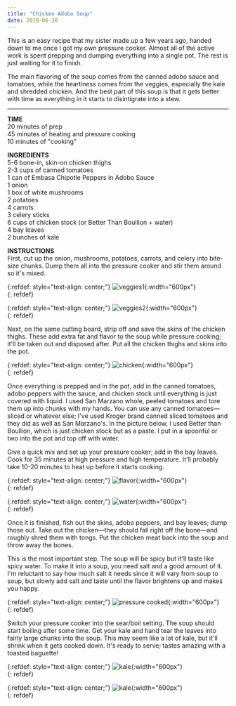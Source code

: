 ```yaml
---
title: "Chicken Adobo Soup"
date: 2019-06-30
---
```

This is an easy recipe that my sister made up a few years ago, handed down to me once I got my own pressure cooker. Almost all of the active work is spent prepping and dumping everything into a single pot. The rest is just waiting for it to finish. 

The main flavoring of the soup comes from the canned adobo sauce and tomatoes, while the heartiness comes from the veggies, especially the kale and shredded chicken. And the best part of this soup is that it gets better with time as everything in it starts to disintigrate into a stew. 

---
**TIME**  
20 minutes of prep  
45 minutes of heating and pressure cooking  
10 minutes of "cooking"  

**INGREDIENTS**  
5-6 bone-in, skin-on chicken thighs  
2-3 cups of canned tomatoes  
1 can of Embasa Chipotle Peppers in Adobo Sauce  
1 onion  
1 box of white mushrooms  
2 potatoes  
4 carrots  
3 celery sticks  
6 cups of chicken stock (or Better Than Boullion + water)  
4 bay leaves  
2 bunches of kale

**INSTRUCTIONS**  
First, cut up the onion, mushrooms, potatoes, carrots, and celery into bite-size chunks. Dump them all into the pressure cooker and stir them around so it's mixed.

{:refdef: style="text-align: center;"}
![veggies1](../../chicken_adobo_soup/1-cut-veg.jpg){:width="600px"}  
{: refdef}

{:refdef: style="text-align: center;"}
![veggies2](../../chicken_adobo_soup/1a-veg.jpg){:width="600px"}  
{: refdef}

Next, on the same cutting board, strip off and save the skins of the chicken thighs. These add extra fat and flavor to the soup while pressure cooking; it'll be taken out and disposed after. Put all the chicken thighs and skins into the pot. 

{:refdef: style="text-align: center;"}
![chicken](../../chicken_adobo_soup/2-add-chicken.jpg){:width="600px"}  
{: refdef}

Once everything is prepped and in the pot, add in the canned tomatoes, adobo peppers with the sauce, and chicken stock until everything is just covered with liquid. I used San Marzano whole, peeled tomatoes and tore them up into chunks with my hands. You can use any canned tomatoes—sliced or whatever else; I've used Kroger brand canned sliced tomatoes and they did as well as San Marzano's. In the picture below, I used Better than Boullion, which is just chicken stock but as a paste. I put in a spoonful or two into the pot and top off with water. 

Give a quick mix and set up your pressure cooker; add in the bay leaves. Cook for 35 minutes at high pressure and high temperature. It'll probably take 10-20 minutes to heat up before it starts cooking. 

{:refdef: style="text-align: center;"}
![flavor](../../chicken_adobo_soup/3-add-flavor.jpg){:width="600px"}  
{: refdef}

{:refdef: style="text-align: center;"}
![water](../../chicken_adobo_soup/4-add-water.jpg){:width="600px"}  
{: refdef}

Once it is finished, fish out the skins, adobo peppers, and bay leaves; dump those out. Take out the chicken—they should fall right off the bone—and roughly shred them with tongs. Put the chicken meat back into the soup and throw away the bones. 

This is the most important step. The soup will be spicy but it'll taste like spicy water. To make it into a soup, you need salt and a good amount of it. I'm reluctant to say how much salt it needs since it will vary from soup to soup, but slowly add salt and taste until the flavor brightens up and makes you happy. 

{:refdef: style="text-align: center;"}
![pressure cooked](../../chicken_adobo_soup/5-pcook.jpg){:width="600px"}  
{: refdef}

Switch your pressure cooker into the sear/boil setting. The soup should start boiling after some time. Get your kale and hand tear the leaves into fairly large chunks into the soup. This may seem like a lot of kale, but it'll shrink when it gets cooked down. It's ready to serve; tastes amazing with a toasted baguette! 

{:refdef: style="text-align: center;"}
![kale](../../chicken_adobo_soup/6a-add-kale.jpg){:width="600px"}  
{: refdef}

{:refdef: style="text-align: center;"}
![kale](../../chicken_adobo_soup/6b-kale.jpg){:width="600px"}  
{: refdef}